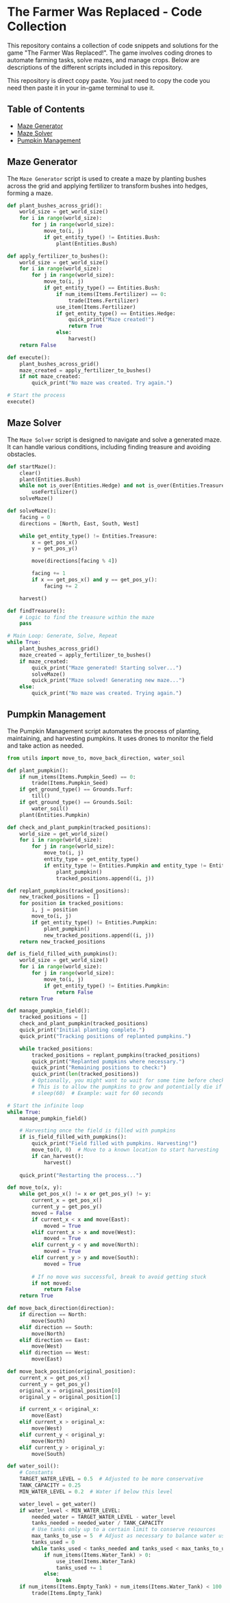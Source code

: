 # The Farmer Was Replaced - Code Collection

This repository contains a collection of code snippets and solutions for the game "The Farmer Was Replaced!". The game involves coding drones to automate farming tasks, solve mazes, and manage crops. Below are descriptions of the different scripts included in this repository.

This repository is direct copy paste. You just need to copy the code you need then paste it in your in-game terminal to use it.

## Table of Contents

- [Maze Generator](#maze-generator)
- [Maze Solver](#maze-solver)
- [Pumpkin Management](#pumpkin-management)

## Maze Generator

The `Maze Generator` script is used to create a maze by planting bushes across the grid and applying fertilizer to transform bushes into hedges, forming a maze.

```python
def plant_bushes_across_grid():
    world_size = get_world_size()
    for i in range(world_size):
        for j in range(world_size):
            move_to(i, j)
            if get_entity_type() != Entities.Bush:
                plant(Entities.Bush)

def apply_fertilizer_to_bushes():
    world_size = get_world_size()
    for i in range(world_size):
        for j in range(world_size):
            move_to(i, j)
            if get_entity_type() == Entities.Bush:
                if num_items(Items.Fertilizer) == 0:
                    trade(Items.Fertilizer)
                use_item(Items.Fertilizer)
                if get_entity_type() == Entities.Hedge:
                    quick_print("Maze created!")
                    return True
                else:
                    harvest()
    return False

def execute():
    plant_bushes_across_grid()
    maze_created = apply_fertilizer_to_bushes()
    if not maze_created:
        quick_print("No maze was created. Try again.")

# Start the process
execute()
```

## Maze Solver
The `Maze Solver` script is designed to navigate and solve a generated maze. It can handle various conditions, including finding treasure and avoiding obstacles.

```python
def startMaze():
    clear()
    plant(Entities.Bush)
    while not is_over(Entities.Hedge) and not is_over(Entities.Treasure):
        useFertilizer()
    solveMaze()

def solveMaze():
    facing = 0
    directions = [North, East, South, West]

    while get_entity_type() != Entities.Treasure:
        x = get_pos_x()
        y = get_pos_y()

        move(directions[facing % 4])

        facing += 1
        if x == get_pos_x() and y == get_pos_y():
            facing += 2

    harvest()

def findTreasure():
    # Logic to find the treasure within the maze
    pass

# Main Loop: Generate, Solve, Repeat
while True:
    plant_bushes_across_grid()
    maze_created = apply_fertilizer_to_bushes()
    if maze_created:
        quick_print("Maze generated! Starting solver...")
        solveMaze()
        quick_print("Maze solved! Generating new maze...")
    else:
        quick_print("No maze was created. Trying again.")
```

## Pumpkin Management
The Pumpkin Management script automates the process of planting, maintaining, and harvesting pumpkins. It uses drones to monitor the field and take action as needed.

```python
from utils import move_to, move_back_direction, water_soil

def plant_pumpkin():
    if num_items(Items.Pumpkin_Seed) == 0:
        trade(Items.Pumpkin_Seed)
    if get_ground_type() == Grounds.Turf:
        till()
    if get_ground_type() == Grounds.Soil:
        water_soil()
    plant(Entities.Pumpkin)

def check_and_plant_pumpkin(tracked_positions):
    world_size = get_world_size()
    for i in range(world_size):
        for j in range(world_size):
            move_to(i, j)
            entity_type = get_entity_type()
            if entity_type != Entities.Pumpkin and entity_type != Entities.Treasure:
                plant_pumpkin()
                tracked_positions.append((i, j))

def replant_pumpkins(tracked_positions):
    new_tracked_positions = []
    for position in tracked_positions:
        i, j = position
        move_to(i, j)
        if get_entity_type() != Entities.Pumpkin:
            plant_pumpkin()
            new_tracked_positions.append((i, j))
    return new_tracked_positions

def is_field_filled_with_pumpkins():
    world_size = get_world_size()
    for i in range(world_size):
        for j in range(world_size):
            move_to(i, j)
            if get_entity_type() != Entities.Pumpkin:
                return False
    return True

def manage_pumpkin_field():
    tracked_positions = []
    check_and_plant_pumpkin(tracked_positions)
    quick_print("Initial planting complete.")
    quick_print("Tracking positions of replanted pumpkins.")

    while tracked_positions:
        tracked_positions = replant_pumpkins(tracked_positions)
        quick_print("Replanted pumpkins where necessary.")
        quick_print("Remaining positions to check:")
        quick_print(len(tracked_positions))
        # Optionally, you might want to wait for some time before checking again
        # This is to allow the pumpkins to grow and potentially die if you want to replant in waves
        # sleep(60)  # Example: wait for 60 seconds

# Start the infinite loop
while True:
    manage_pumpkin_field()

    # Harvesting once the field is filled with pumpkins
    if is_field_filled_with_pumpkins():
        quick_print("Field filled with pumpkins. Harvesting!")
        move_to(0, 0)  # Move to a known location to start harvesting
        if can_harvest():
            harvest()
    
    quick_print("Restarting the process...")

def move_to(x, y):
    while get_pos_x() != x or get_pos_y() != y:
        current_x = get_pos_x()
        current_y = get_pos_y()
        moved = False
        if current_x < x and move(East):
            moved = True
        elif current_x > x and move(West):
            moved = True
        elif current_y < y and move(North):
            moved = True
        elif current_y > y and move(South):
            moved = True
        
        # If no move was successful, break to avoid getting stuck
        if not moved:
            return False
    return True

def move_back_direction(direction):
    if direction == North:
        move(South)
    elif direction == South:
        move(North)
    elif direction == East:
        move(West)
    elif direction == West:
        move(East)

def move_back_position(original_position):
    current_x = get_pos_x()
    current_y = get_pos_y()
    original_x = original_position[0]
    original_y = original_position[1]

    if current_x < original_x:
        move(East)
    elif current_x > original_x:
        move(West)
    elif current_y < original_y:
        move(North)
    elif current_y > original_y:
        move(South)

def water_soil():
    # Constants
    TARGET_WATER_LEVEL = 0.5  # Adjusted to be more conservative
    TANK_CAPACITY = 0.25
    MIN_WATER_LEVEL = 0.2  # Water if below this level

    water_level = get_water()
    if water_level < MIN_WATER_LEVEL:
        needed_water = TARGET_WATER_LEVEL - water_level
        tanks_needed = needed_water / TANK_CAPACITY
        # Use tanks only up to a certain limit to conserve resources
        max_tanks_to_use = 5  # Adjust as necessary to balance water usage
        tanks_used = 0
        while tanks_used < tanks_needed and tanks_used < max_tanks_to_use:
            if num_items(Items.Water_Tank) > 0:
                use_item(Items.Water_Tank)
                tanks_used += 1
            else:
                break
    if num_items(Items.Empty_Tank) + num_items(Items.Water_Tank) < 100:
        trade(Items.Empty_Tank)
```

